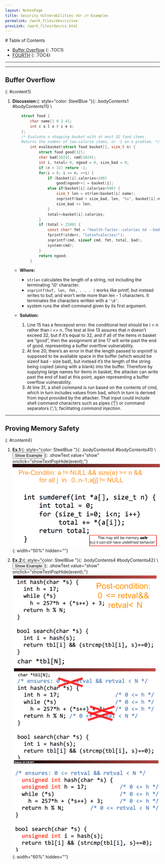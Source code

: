```yaml
---
layout: NotesPage
title: Security Vulnerabilities <br /> Examples
permalink: /work_files/dev/cs/sve
prevLink: /work_files/dev/cs.html
---
```



<div markdown="1" class = "TOC">
# Table of Contents

  * [Buffer Overflow](#content1)
  {: .TOC1}
  * [FOURTH](#content4)
  {: .TOC4}
</div>

***
***

## Buffer Overflow
{: #content1}

1. **Discussion:**{: style="color: SteelBlue  "}{: .bodyContents1 #bodyContents11} \\
    ```c
        struct food {
            char name[1 0 2 4];
            int c a l o r i e s;
        };
        /* Evaluate a shopping basket with at most 32 food items.
        Returns the number of low-calorie items, or -1 on a problem. */
            int evalbasket(struct food basket[], size_t n) {
                struct food good[32];
                char bad[1024], cmd[1024];
                int i, total= 0, ngood = 0, size_bad = 0;
                if (n > 32) return -1;
                for(i = 0; i <= n; ++i) {
                    if (basket[i].calories<100)
                        good[ngood++] = basket[i];
                    else if(basket[i].calories>500) {
                        size_t len = strlen(basket[i].name);
                        snprintf(bad + size_bad, len, "%s", basket[i].name);
                        size_bad += len;
                    }
                    total+=basket[i].calories;
                }
                if (total > 2500) {
                    const char* fmt = "health-factor--calories %d --bad-items %s";
                    fprintf(stderr, "lotsofcalories!");
                    snprintf(cmd, sizeof cmd, fmt, total, bad);
                    system(cmd);
                }
                return ngood;
            }
    ```
    * **Where:**
        * ```strlen``` calculates the length of a string, not including the terminating ‘\0’ character.
        * ```snprintf(buf, len, fmt, . . . )``` works like printf, but instead writes to buf, and won’t write more than len - 1 characters. It terminates the characters written with a ```‘\0’```.
        * system runs the shell command given by its first argument.

    * **Solution:**
        1. Line 15 has a fencepost error: the conditional test should be i < n rather than i <= n. The test at line 13 assures that n doesn’t exceed 32, but if it’s equal to 32, and if all of the items in basket are “good”, then the assignment at line 17 will write past the end of good, representing a buffer overflow vulnerability.
        2. At line 20, there’s an error in that the length passed to snprintf is supposed to be available space in the buffer (which would be sizeof bad - size bad), but instead it’s the length of the string being copied (along with a blank) into the buffer. Therefore by supplying large names for items in basket, the attacker can write past the end of bad at this point, again representing a buffer overflow vulnerability.
        3. At line 31, a shell command is run based on the contents of cmd, which in turn includes values from bad, which in turn is derived from input provided by the attacker. That input could include shell command characters such as pipes (‘\|’) or command separators (‘;’), facilitating _command injection_.


***

## Proving Memory Safety
{: #content4}

1. **Ex.1:**{: style="color: SteelBlue  "}{: .bodyContents4 #bodyContents41} \\
    <button>Show Example</button>{: .showText value="show"
    onclick="showTextPopHide(event);"}
    ![img](/main_files/cs/sve/41.png){: width="50%" hidden=""}

2. **Ex.2:**{: style="color: SteelBlue  "}{: .bodyContents4 #bodyContents42} \\
    <button>Show Example</button>{: .showText value="show"
    onclick="showTextPopHide(event);"}
    ![img](/main_files/cs/sve/42.png){: width="60%" hidden=""}